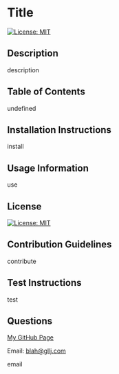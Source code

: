 
  # Title
  [![License: MIT](https://img.shields.io/badge/License-BSD_2--Clause-yellow.svg)](https://opensource.org/licenses/MIT)

  ## Description 
  description

  ## Table of Contents
  undefined 

  ## Installation Instructions
  install

  ## Usage Information
  use
  
  ## License
  [![License: MIT](https://img.shields.io/badge/License-BSD_2--Clause-yellow.svg)](https://opensource.org/licenses/MIT)

  ## Contribution Guidelines
  contribute

  ## Test Instructions
  test


  ## Questions
  [My GitHub Page](https://github.com/jlee3883)
  
  Email: blah@gllj.com
  
  email
  
